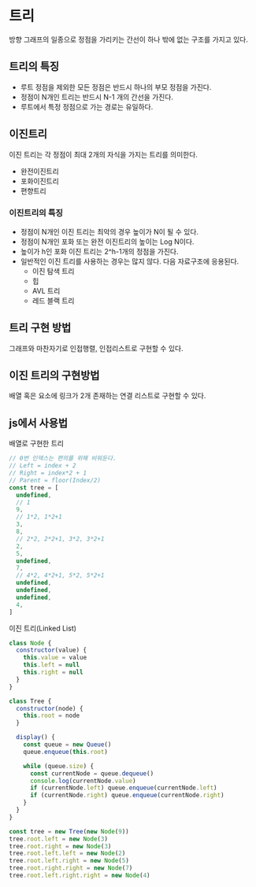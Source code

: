 # 트리

방향 그래프의 일종으로 정점을 가리키는 간선이 하나 밖에 없는 구조를 가지고 있다.

## 트리의 특징

- 루트 정점을 제외한 모든 정점은 반드시 하나의 부모 정점을 가진다.
- 정점이 N개인 트리는 반드시 N-1 개의 간선을 가진다.
- 루트에서 특정 정점으로 가는 경로는 유일하다.

## 이진트리

이진 트리는 각 정점이 최대 2개의 자식을 가지는 트리를 의미한다.

- 완전이진트리
- 포화이진트리
- 편향트리

### 이진트리의 특징

- 정점이 N개인 이진 트리는 최악의 경우 높이가 N이 될 수 있다.
- 정점이 N개인 포화 또는 완전 이진트리의 높이는 Log N이다.
- 높이가 h인 포화 이진 트리는 2^h-1개의 정점을 가진다.
- 일반적인 이진 트리를 사용하는 경우는 많지 않다. 다음 자료구조에 응용된다.
  - 이진 탐색 트리
  - 힙
  - AVL 트리
  - 레드 블랙 트리

## 트리 구현 방법

그래프와 마찬자기로 인접행렬, 인접리스트로 구현할 수 있다.

## 이진 트리의 구현방법

배열 혹은 요소에 링크가 2개 존재하는 연결 리스트로 구현할 수 있다.

## js에서 사용법

배열로 구현한 트리

```javascript
// 0번 인덱스는 편의를 위해 비워둔다.
// Left = index + 2
// Right = index*2 + 1
// Parent = floor(Index/2)
const tree = [
  undefined,
  // 1
  9,
  // 1*2, 1*2+1
  3,
  8,
  // 2*2, 2*2+1, 3*2, 3*2+1
  2,
  5,
  undefined,
  7,
  // 4*2, 4*2+1, 5*2, 5*2+1
  undefined,
  undefined,
  undefined,
  4,
]
```

이진 트리(Linked List)

```javascript
class Node {
  constructor(value) {
    this.value = value
    this.left = null
    this.right = null
  }
}

class Tree {
  constructor(node) {
    this.root = node
  }

  display() {
    const queue = new Queue()
    queue.enqueue(this.root)

    while (queue.size) {
      const currentNode = queue.dequeue()
      console.log(currentNode.value)
      if (currentNode.left) queue.enqueue(currentNode.left)
      if (currentNode.right) queue.enqueue(currentNode.right)
    }
  }
}

const tree = new Tree(new Node(9))
tree.root.left = new Node(3)
tree.root.right = new Node(3)
tree.root.left.left = new Node(2)
tree.root.left.right = new Node(5)
tree.root.right.right = new Node(7)
tree.root.left.right.right = new Node(4)
```
